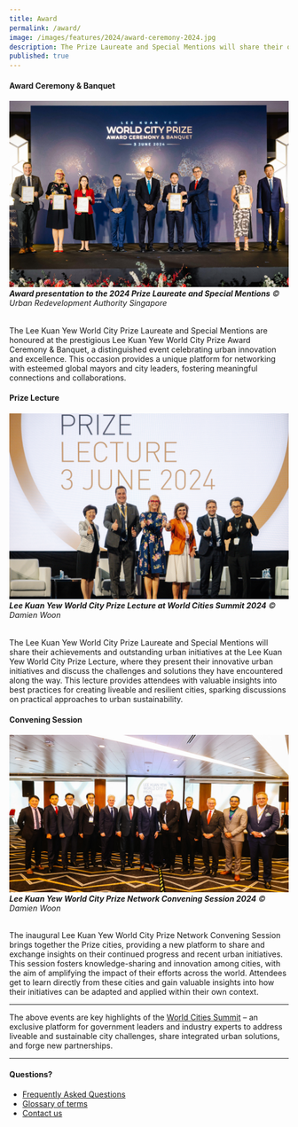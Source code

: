 ```yaml
---
title: Award
permalink: /award/
image: /images/features/2024/award-ceremony-2024.jpg
description: The Prize Laureate and Special Mentions will share their outstanding urban initiatives at the Prize Lecture, a key highlight of World Cities Summit in Singapore.
published: true
---
```


#### **Award Ceremony & Banquet**

###### ![Award presentation to Vienna the 2024 Prize Laureate and Special Mentions](/images/features/2024/award-ceremony-2024.jpg/)**Award presentation to the 2024 Prize Laureate and Special Mentions** © Urban Redevelopment Authority Singapore

The Lee Kuan Yew World City Prize Laureate and Special Mentions are honoured at the prestigious Lee Kuan Yew World City Prize Award Ceremony & Banquet, a distinguished event celebrating urban innovation and excellence. This occasion provides a unique platform for networking with esteemed global mayors and city leaders, fostering meaningful connections and collaborations.

#### **Prize Lecture**

###### ![Lee Kuan Yew World City Prize Lecture at World Cities Summit 2024](/images/features/2024/prize-lecture-2024.jpg/)**Lee Kuan Yew World City Prize Lecture at World Cities Summit 2024** © Damien Woon

The Lee Kuan Yew World City Prize Laureate and Special Mentions will share their achievements and outstanding urban initiatives at the Lee Kuan Yew World City Prize Lecture, where they present their innovative urban initiatives and discuss the challenges and solutions they have encountered along the way. This lecture provides attendees with valuable insights into best practices for creating liveable and resilient cities, sparking discussions on practical approaches to urban sustainability.

#### **Convening Session**

###### ![Lee Kuan Yew World City Prize Network Convening Session 2024](/images/features/2024/convening-session.jpg/)**Lee Kuan Yew World City Prize Network Convening Session 2024** © Damien Woon

The inaugural Lee Kuan Yew World City Prize Network Convening Session brings together the Prize cities, providing a new platform to share and exchange insights on their continued progress and recent urban initiatives. This session fosters knowledge-sharing and innovation among cities, with the aim of amplifying the impact of their efforts across the world. Attendees get to learn directly from these cities and gain valuable insights into how their initiatives can be adapted and applied within their own context. 

---

The above events are key highlights of the [World Cities Summit](https://www.worldcitiessummit.com.sg) – an exclusive platform for government leaders and industry experts to address liveable and sustainable city challenges, share integrated urban solutions, and forge new partnerships.

---

#### **Questions?**

- [Frequently Asked Questions](/faq/)
- [Glossary of terms](/glossary/)
- [Contact us](/feedback/)
